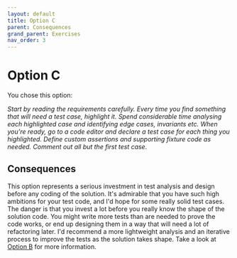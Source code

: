 ```yaml
---
layout: default
title: Option C
parent: Consequences
grand_parent: Exercises
nav_order: 3
---
```


# Option C

You chose this option:

_Start by reading the requirements carefully. Every time you find something that will need a test case, highlight it. Spend considerable time analysing each highlighted case and identifying edge cases, invariants etc. When you're ready, go to a code editor and declare a test case for each thing you highlighted. Define custom assertions and supporting fixture code as needed. Comment out all but the first test case._

## Consequences

This option represents a serious investment in test analysis and design before any coding of the solution. It's admirable that you have such high ambitions for your test code, and I'd hope for some really solid test cases. The danger is that you invest a lot before you really know the shape of the solution code. You might write more tests than are needed to prove the code works, or end up designing them in a way that will need a lot of refactoring later. I'd recommend a more lightweight analysis and an iterative process to improve the tests as the solution takes shape. Take a look at [Option B](https://emilybache.github.io/exercises/consequences/tdd_overview_B.html) for more information.

